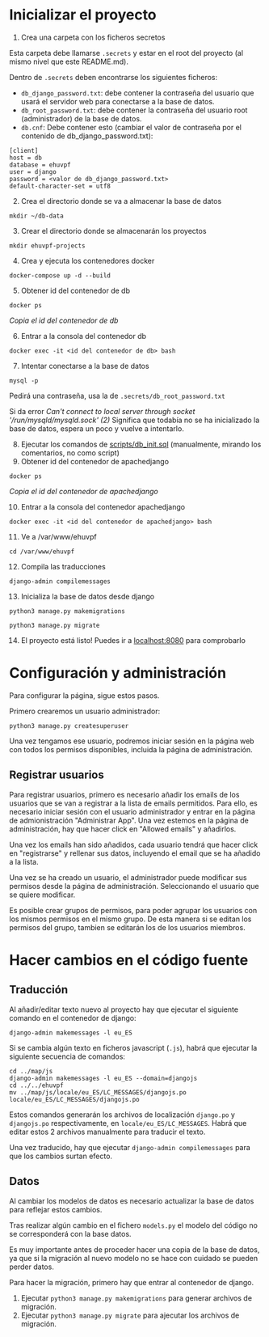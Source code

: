 # Inicializar el proyecto

1. Crea una carpeta con los ficheros secretos

Esta carpeta debe llamarse `.secrets` y estar en el root del proyecto (al mismo nivel que este README.md).

Dentro de `.secrets` deben encontrarse los siguientes ficheros:
* `db_django_password.txt`: debe contener la contraseña del usuario que usará el servidor web para conectarse a la base de datos.
* `db_root_password.txt`: debe contener la contraseña del usuario root (administrador) de la base de datos.
* `db.cnf`: Debe contener esto (cambiar el valor de contraseña por el contenido de db_django_password.txt):

```
[client]
host = db
database = ehuvpf
user = django
password = <valor de db_django_password.txt>
default-character-set = utf8
```


2. Crea el directorio donde se va a almacenar la base de datos

`mkdir ~/db-data`

3. Crear el directorio donde se almacenarán los proyectos

`mkdir ehuvpf-projects`

4. Crea y ejecuta los contenedores docker

`docker-compose up -d --build`

5. Obtener id del contenedor de db

`docker ps`

*Copia el id del contenedor de db*

6. Entrar a la consola del contenedor db

`docker exec -it <id del contenedor de db> bash`

7. Intentar conectarse a la base de datos

`mysql -p`

Pedirá una contraseña, usa la de `.secrets/db_root_password.txt`

Si da error *Can't connect to local server through socket '/run/mysqld/mysqld.sock' (2)* Significa que todabía no se ha inicializado la base de datos, espera un poco y vuelve a intentarlo.

8. Ejecutar los comandos de [scripts/db_init.sql](scripts/db_init.sql) (manualmente, mirando los comentarios, no como script)
9. Obtener id del contenedor de apachedjango

`docker ps`

*Copia el id del contenedor de apachedjango*

10. Entrar a la consola del contenedor apachedjango

`docker exec -it <id del contenedor de apachedjango> bash`

11. Ve a /var/www/ehuvpf

`cd /var/www/ehuvpf`

12. Compila las traducciones

`django-admin compilemessages`

13. Inicializa la base de datos desde django

`python3 manage.py makemigrations`

`python3 manage.py migrate`

14. El proyecto está listo! Puedes ir a [localhost:8080](http://localhost:8080) para comprobarlo

# Configuración y administración

Para configurar la página, sigue estos pasos.

Primero crearemos un usuario administrador:

`python3 manage.py createsuperuser`

Una vez tengamos ese usuario, podremos iniciar sesión en la página web con todos los permisos disponibles, incluida la página de administración.

## Registrar usuarios

Para registrar usuarios, primero es necesario añadir los emails de los usuarios que se van a registrar a la lista de emails permitidos.
Para ello, es necesario iniciar sesión con el usuario administrador y entrar en la página de admionistración "Administrar App". Una vez estemos en la página de administración, hay que hacer click en "Allowed emails" y añadirlos.

Una vez los emails han sido añadidos, cada usuario tendrá que hacer click en "registrarse" y rellenar sus datos, incluyendo el email que se ha añadido a la lista.

Una vez se ha creado un usuario, el administrador puede modificar sus permisos desde la página de administración. Seleccionando el usuario que se quiere modificar.

Es posible crear grupos de permisos, para poder agrupar los usuarios con los mismos permisos en el mismo grupo. De esta manera si se editan los permisos del grupo, tambien se editarán los de los usuarios miembros.

# Hacer cambios en el código fuente

## Traducción

Al añadir/editar texto nuevo al proyecto hay que ejecutar el siguiente comando en el contenedor de django:

`django-admin makemessages -l eu_ES`

Si se cambia algún texto en ficheros javascript (`.js`), habrá que ejecutar la siguiente secuencia de comandos:

```
cd ../map/js
django-admin makemessages -l eu_ES --domain=djangojs
cd ../../ehuvpf
mv ../map/js/locale/eu_ES/LC_MESSAGES/djangojs.po locale/eu_ES/LC_MESSAGES/djangojs.po
```

Estos comandos generarán los archivos de localización `django.po` y `djangojs.po` respectivamente, en `locale/eu_ES/LC_MESSAGES`. Habrá que editar estos 2 archivos manualmente para traducir el texto.

Una vez traducido, hay que ejecutar `django-admin compilemessages` para que los cambios surtan efecto.

## Datos

Al cambiar los modelos de datos es necesario actualizar la base de datos para reflejar estos cambios.

Tras realizar algún cambio en el fichero `models.py` el modelo del código no se corresponderá con la base datos.

Es muy importante antes de proceder hacer una copia de la base de datos, ya que si la migración al nuevo modelo no se hace con cuidado se pueden perder datos.

Para hacer la migración, primero hay que entrar al contenedor de django.

1. Ejecutar `python3 manage.py makemigrations` para generar archivos de migración.
2. Ejecutar `python3 manage.py migrate` para ajecutar los archivos de migración.
